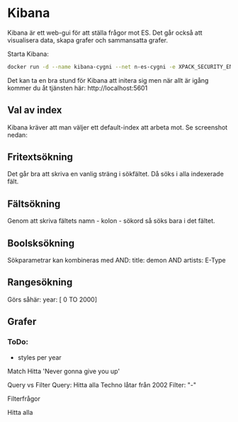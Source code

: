 # Kibana
Kibana är ett web-gui för att ställa frågor mot ES. Det går också att visualisera data, skapa grafer och
sammansatta grafer.

Starta Kibana:
```bash
docker run -d --name kibana-cygni --net n-es-cygni -e XPACK_SECURITY_ENABLED=false -e ELASTICSEARCH_URL=http://es-cygni:9200 -p 5601:5601 docker.elastic.co/kibana/kibana:5.3.1
```

Det kan ta en bra stund för Kibana att initera sig men när allt är igång kommer du åt
tjänsten här: http://localhost:5601

## Val av index
Kibana kräver att man väljer ett default-index att arbeta mot. Se screenshot nedan:


## Fritextsökning
Det går bra att skriva en vanlig sträng i sökfältet. Då söks i alla indexerade fält.


## Fältsökning
Genom att skriva fältets namn - kolon - sökord så söks bara i det fältet.

## Boolsksökning
Sökparametrar kan kombineras med AND:
title: demon AND artists: E-Type

## Rangesökning
Görs såhär: year: [ 0 TO 2000]

## Grafer



### ToDo:
- styles per year

Match
Hitta 'Never gonna give you up'

Query vs Filter
Query: Hitta alla Techno låtar från 2002
Filter: "-"


Filterfrågor

Hitta alla
